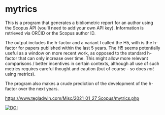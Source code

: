 # mytrics
This is a program that generates a bibliometric report for an author using the Scopus API (you'll need to add your own API key). Information is retrieved via ORCID or the Scopus author ID.

The output includes the h-factor and a variant I called the H5, with is the h-factor for papers published within the last 5 years. The H5 seems potentially useful as a window on more recent work, as opposed to the standard h-factor that can only increase over time. This might allow more relevant comparisons / better incentives in certain contexts, although all use of such metrics requires careful thought and caution (but of course - so does *not* using metrics).

The program also makes a crude prediction of the development of the h-factor over the next years.

https://www.tegladwin.com/Misc/2021_01_27_Scopus/mytrics.php

[![DOI](https://zenodo.org/badge/335036249.svg)](https://zenodo.org/badge/latestdoi/335036249)

